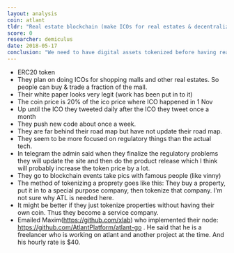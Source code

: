 ```yaml
---
layout: analysis
coin: atlant
tldr: "Real estate blockchain (make ICOs for real estates & decentralized airbnb)"
score: 0
researcher: demiculus
date: 2018-05-17
conclusion: "We need to have digital assets tokenized before having real estates tokenized. They are too early. Also I'm not sure if the team can handle the challenge. "
---
```


- ERC20 token
- They plan on doing ICOs for shopping malls and other real estates. So people can buy & trade a fraction of the mall.
- Their white paper looks very legit (work has been put in to it)
- The coin price is 20% of the ico price where ICO happened in 1 Nov
- Up until the ICO they tweeted daily after the ICO they tweet once a month
- They push new code about once a week.
- They are far behind their road map but have not update their road map.
- They seem to be more focused on regulatory things than the actual tech.
- In telegram the admin said when they finalize the regulatory problems they will update the site and then do the product release which I think will probably increase the token price by a lot.
- They go to blockchain events take pics with famous people (like vinny)
- The method of tokenizing a proprety goes like this: They buy a property, put it in to a special purpose company, then tokenize that company. I'm not sure why ATL is needed here.
- It might be better if they just tokenize properties without having their own coin. Thus they become a service company.
- Emailed Maxim(https://github.com/xlab) who implemented their node: https://github.com/AtlantPlatform/atlant-go . He said that he is a freelancer who is working on atlant and another project at the time. And his hourly rate is $40.